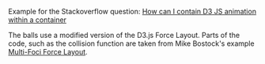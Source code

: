 Example for the Stackoverflow question: [How can I contain D3 JS animation within a container](http://stackoverflow.com/questions/18025795/how-can-i-contain-d3-js-animation-within-a-container/18125767#18125767)

The balls use a modified version of the D3.js Force Layout. Parts of the code, such as the collision function are taken from Mike Bostock's example [Multi-Foci Force Layout](http://bl.ocks.org/mbostock/1804919).
